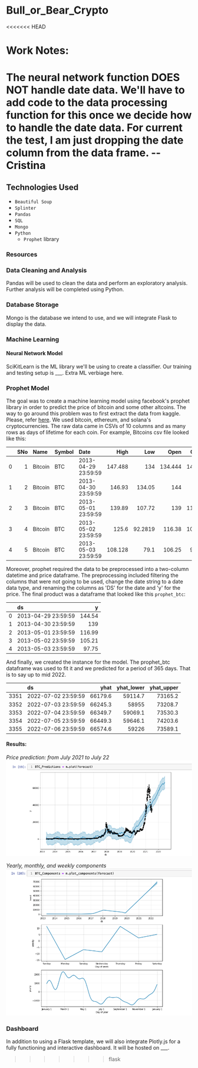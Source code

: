 # Bull_or_Bear_Crypto

<<<<<<< HEAD

# Work Notes:
The neural network function DOES NOT handle date data.  We'll have to add code to the data processing function for this once we decide how to handle the date data.  For current the test, I am just dropping the date column from the data frame. -- Cristina
=======
## Technologies Used

- `Beautiful Soup`
- `Splinter`
- `Pandas`
- `SQL`
- `Mongo`
- `Python`
  - `Prophet` library

### Resources

### Data Cleaning and Analysis

Pandas will be used to clean the data and perform an exploratory analysis. Further analysis will be completed using Python.

### Database Storage

Mongo is the database we intend to use, and we will integrate Flask to display the data.

### Machine Learning
#### Neural Network Model
SciKitLearn is the ML library we'll be using to create a classifier. Our training and testing setup is ___. Extra ML verbiage here.

### Prophet Model
The goal was to create a machine learning model using facebook's prophet library in order to predict the price of bitcoin and some other altcoins. The way to go around this problem was to first extract the data from kaggle. Please, refer [here](https://www.kaggle.com/sudalairajkumar/cryptocurrencypricehistory?select=coin_Ethereum.csv). We used bitcoin, ethereum, and solana's cryptocurrencies. The raw data came in CSVs of 10 columns and as many rows as days of lifetime for each coin. For example, Bitcoins csv file looked like this: 

 |    |   SNo | Name    | Symbol   | Date                |    High |      Low |    Open |   Close |   Volume |   Marketcap |
|---:|------:|:--------|:---------|:--------------------|--------:|---------:|--------:|--------:|---------:|------------:|
|  0 |     1 | Bitcoin | BTC      | 2013-04-29 23:59:59 | 147.488 | 134      | 134.444 |  144.54 |        0 | 1.60377e+09 |
|  1 |     2 | Bitcoin | BTC      | 2013-04-30 23:59:59 | 146.93  | 134.05   | 144     |  139    |        0 | 1.54281e+09 |
|  2 |     3 | Bitcoin | BTC      | 2013-05-01 23:59:59 | 139.89  | 107.72   | 139     |  116.99 |        0 | 1.29895e+09 |
|  3 |     4 | Bitcoin | BTC      | 2013-05-02 23:59:59 | 125.6   |  92.2819 | 116.38  |  105.21 |        0 | 1.16852e+09 |
|  4 |     5 | Bitcoin | BTC      | 2013-05-03 23:59:59 | 108.128 |  79.1    | 106.25  |   97.75 |        0 | 1.086e+09   |

Moreover, prophet required the data to be preprocessed into a two-column datetime and price dataframe. The preprocessing included filtering the columns that were not going to be used, change the date string to a date data type, and renaming the columns as 'DS' for the date and 'y' for the price. The final product was a dataframe that looked like this `prophet_btc`:

 |    | ds                  |      y |
|---:|:--------------------|-------:|
|  0 | 2013-04-29 23:59:59 | 144.54 |
|  1 | 2013-04-30 23:59:59 | 139    |
|  2 | 2013-05-01 23:59:59 | 116.99 |
|  3 | 2013-05-02 23:59:59 | 105.21 |
|  4 | 2013-05-03 23:59:59 |  97.75 |

And finally, we created the instance for the model. The prophet_btc dataframe was used to fit it and we predicted for a period of 365 days. That is to say up to mid 2022. 

 |      | ds                  |    yhat |   yhat_lower |   yhat_upper |
|-----:|:--------------------|--------:|-------------:|-------------:|
| 3351 | 2022-07-02 23:59:59 | 66179.6 |      59114.7 |      73165.2 |
| 3352 | 2022-07-03 23:59:59 | 66245.3 |      58955   |      73208.7 |
| 3353 | 2022-07-04 23:59:59 | 66349.7 |      59069.1 |      73530.3 |
| 3354 | 2022-07-05 23:59:59 | 66449.3 |      59646.1 |      74203.6 |
| 3355 | 2022-07-06 23:59:59 | 66574.6 |      59226   |      73589.1 |

#### Results: 
*Price prediction: from July 2021 to July 22*
![BTC_Prediction](https://github.com/CaptCarmine/Bull_or_Bear_Crypto/blob/ML_Model/Machine_Learning/Resources/BTC_Predictions.png)  

*Yearly, monthly, and weekly components*
![BTC_Components](https://github.com/CaptCarmine/Bull_or_Bear_Crypto/blob/ML_Model/Machine_Learning/Resources/BTC_Components.png)

### Dashboard

In addition to using a Flask template, we will also integrate Plotly.js for a fully functioning and interactive dashboard. It will be hosted on ___.
>>>>>>> flask
